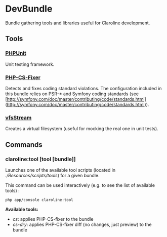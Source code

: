 # DevBundle

Bundle gathering tools and libraries useful for Claroline development.

## Tools

### [PHPUnit](https://phpunit.de/)

Unit testing framework.

### [PHP-CS-Fixer](http://cs.sensiolabs.org/)

Detects and fixes coding standard violations. The configuration included 
in this bundle relies on PSR-* and Symfony coding standards (see 
[http://symfony.com/doc/master/contributing/code/standards.html]
(http://symfony.com/doc/master/contributing/code/standards.html)).

### [vfsStream](http://vfs.bovigo.org/)

Creates a virtual filesystem (useful for mocking the real one in unit tests). 

## Commands

### claroline:tool [tool [bundle]]

Launches one of the available tool scripts (located in 
*./Resources/scripts/tools*) for a given bundle.

This command can be used interactively (e.g. to see the 
list of available tools) :

`php app/console claroline:tool`

**Available tools:**

- *cs*: applies PHP-CS-fixer to the bundle
- *cs-dry*: applies PHP-CS-fixer diff (no changes, just preview) to the bundle
